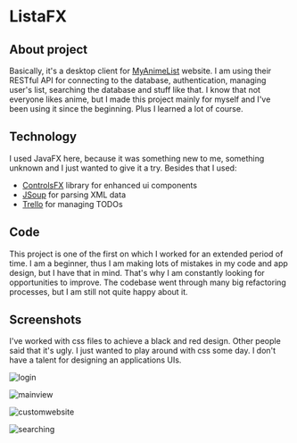 # ListaFX

## About project

Basically, it's a desktop client for [MyAnimeList](https://myanimelist.net/) website. I am using their RESTful API for connecting to the database, authentication, managing user's list, searching the database and stuff like that. I know that not everyone likes anime, but I made this project mainly for myself and I've been using it since the beginning. Plus I learned a lot of course.

## Technology

I used JavaFX here, because it was something new to me, something unknown and I just wanted to give it a try. Besides that I used:
- [ControlsFX](http://fxexperience.com/controlsfx/) library for enhanced ui components
- [JSoup](https://jsoup.org/) for parsing XML data
- [Trello](https://trello.com/) for managing TODOs

## Code

This project is one of the first on which I worked for an extended period of time. I am a beginner, thus I am making lots of mistakes in my code and app design, but I have that in mind. That's why I am constantly looking for opportunities to improve. The codebase went through many big refactoring processes, but I am still not quite happy about it. 

## Screenshots

I've worked with css files to achieve a black and red design. Other people said that it's ugly. I just wanted to play around with css some day. I don't have a talent for designing an applications UIs.


![login](https://cloud.githubusercontent.com/assets/17130832/22443364/f4f7df84-e73e-11e6-8406-fe13b62fc5c9.png)

![mainview](https://cloud.githubusercontent.com/assets/17130832/22443363/f4f6de5e-e73e-11e6-8c2e-d29bb39ed0fb.png)

![customwebsite](https://cloud.githubusercontent.com/assets/17130832/22443362/f4c87bcc-e73e-11e6-86f5-5816325c3449.png)

![searching](https://cloud.githubusercontent.com/assets/17130832/22443365/f4fa4de6-e73e-11e6-8e05-db1653d85b99.png)